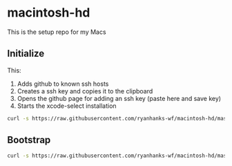 # macintosh-hd
This is the setup repo for my Macs

## Initialize

This:

1. Adds github to known ssh hosts
2. Creates a ssh key and copies it to the clipboard
3. Opens the github page for adding an ssh key (paste here and save key)
4. Starts the xcode-select installation

```sh
curl -s https://raw.githubusercontent.com/ryanhanks-wf/macintosh-hd/master/initialize.sh | bash
```

## Bootstrap

```sh
curl -s https://raw.githubusercontent.com/ryanhanks-wf/macintosh-hd/master/bootstrap.sh | bash
```
